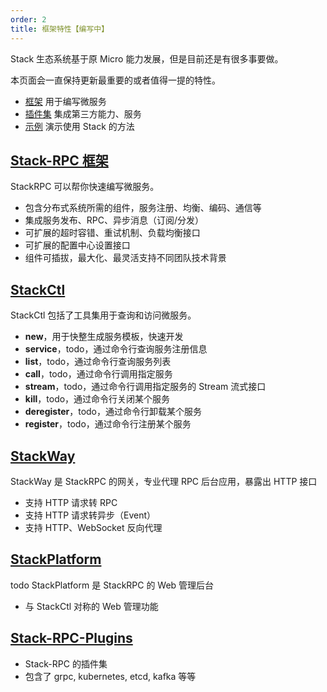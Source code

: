 ```yaml
---
order: 2
title: 框架特性【编写中】
---
```


Stack 生态系统基于原 Micro 能力发展，但是目前还是有很多事要做。

本页面会一直保持更新最重要的或者值得一提的特性。

- [框架](https://github.com/stack-labs/stack-rpc) 用于编写微服务
- [插件集](https://github.com/stack-labs/stack-rpc-plugins) 集成第三方能力、服务
- [示例](https://github.com/stack-labs/stack-rpc-tutorials) 演示使用 Stack 的方法

## [Stack-RPC 框架](https://github.com/stack-labs/stack-rpc)

StackRPC 可以帮你快速编写微服务。

- 包含分布式系统所需的组件，服务注册、均衡、编码、通信等
- 集成服务发布、RPC、异步消息（订阅/分发）
- 可扩展的超时容错、重试机制、负载均衡接口
- 可扩展的配置中心设置接口
- 组件可插拔，最大化、最灵活支持不同团队技术背景

## [StackCtl](https://github.com/stack-labs/stack-rpc/tree/master/util/stackctl)

StackCtl 包括了工具集用于查询和访问微服务。

- **new**，用于快整生成服务模板，快速开发
- **service**，todo，通过命令行查询服务注册信息
- **list**，todo，通过命令行查询服务列表
- **call**，todo，通过命令行调用指定服务
- **stream**，todo，通过命令行调用指定服务的 Stream 流式接口
- **kill**，todo，通过命令行关闭某个服务
- **deregister**，todo，通过命令行卸载某个服务
- **register**，todo，通过命令行注册某个服务

## [StackWay](https://github.com/stack-labs/stack-rpc-plugins/tree/master/service/stackway)

StackWay 是 StackRPC 的网关，专业代理 RPC 后台应用，暴露出 HTTP 接口

- 支持 HTTP 请求转 RPC
- 支持 HTTP 请求转异步（Event）
- 支持 HTTP、WebSocket 反向代理

## [StackPlatform](https://github.com/stack-labs/stack-rpc-plugins/tree/master/service/stackway)

todo StackPlatform 是 StackRPC 的 Web 管理后台

- 与 StackCtl 对称的 Web 管理功能

## [Stack-RPC-Plugins](https://github.com/stack-labs/stack-rpc-plugins)

- Stack-RPC 的插件集
- 包含了 grpc, kubernetes, etcd, kafka 等等
